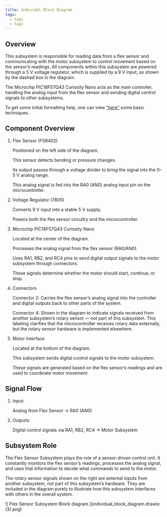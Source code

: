 ```yaml
---
title: Individal Block Diagram
tags:
  - tag1
  - tag2
---
```


## Overview

This subsystem is responsible for reading data from a flex sensor and communicating with the motor subsystem to control movement based on the sensor’s readings. All components within this subsystem are powered through a 5 V voltage regulator, which is supplied by a 9 V input, as shown by the dashed box in the diagram.

The Microchip PIC18F57Q43 Curiosity Nano acts as the main controller, handling the analog input from the flex sensor and sending digital control signals to other subsystems.

To get some initial formatting help, one can view ["here"](https://embedded-systems-design.github.io/EGR304DataSheetTemplate/Appendix/basic-markdown-examples/) some basic techniques.

## Component Overview

1. Flex Sensor (FSR402)

   Positioned on the left side of the diagram.

   This sensor detects bending or pressure changes.

   Its output passes through a voltage divider to bring the signal into the 0–5 V analog range.

   This analog signal is fed into the RA0 (AN0) analog input pin on the microcontroller.

2. Voltage Regulator (7805)

   Converts 9 V input into a stable 5 V supply.

   Powers both the flex sensor circuitry and the microcontroller.

3. Microchip PIC18F57Q43 Curiosity Nano

   Located at the center of the diagram.

   Processes the analog signal from the flex sensor (RA0/AN0).

   Uses RA1, RB2, and RC4 pins to send digital output signals to the motor subsystem through connectors.

   These signals determine whether the motor should start, continue, or stop.

4. Connectors

   Connector 2: Carries the flex sensor’s analog signal into the controller and digital outputs back to other parts of the system.

   Connector 4: Shown in the diagram to indicate signals received from another subsystem’s rotary sensor — not part of this subsystem. This labeling clarifies that the microcontroller receives rotary data externally, but the rotary sensor hardware is implemented elsewhere.

5. Motor Interface

   Located at the bottom of the diagram.

   This subsystem sends digital control signals to the motor subsystem.

   These signals are generated based on the flex sensor’s readings and are used to coordinate motor movement.

## Signal Flow

1. Input:

   Analog from Flex Sensor → RA0 (AN0)

2. Outputs:

   Digital control signals via RA1, RB2, RC4 → Motor Subsystem

## Subsystem Role

The Flex Sensor Subsystem plays the role of a sensor-driven control unit. It constantly monitors the flex sensor’s readings, processes the analog signal, and uses that information to decide what commands to send to the motor.

The rotary sensor signals shown on the right are external inputs from another subsystem, not part of this subsystem’s hardware. They are included in the diagram purely to illustrate how this subsystem interfaces with others in the overall system.

![ Flex Sensor Subsystem Block diagram ](individual_block_diagram.drawio (3).png)
